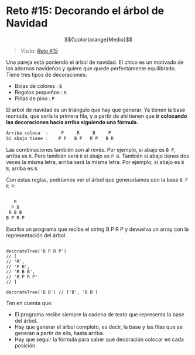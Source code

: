 # Reto #15: Decorando el árbol de Navidad

$${\color{orange}Medio}$$

> _Visita: [Reto #15](https://2022.adventjs.dev/es/challenges/2022/15)_

Una pareja está poniendo el árbol de navidad. El chico es un motivado de los
adornos navideños y quiere que quede perfectamente equilibrado. Tiene tres tipos
de decoraciones:

- Bolas de colores : `B`
- Regalos pequeños : `R`
- Piñas de pino : `P`

El árbol de navidad es un triángulo que hay que generar. Ya tienen la base
montada, que sería la primera fila, y a partir de ahí tienen que **ir colocando**
**las decoraciones hacía arriba siguiendo una fórmula.**

```javascript
Arriba coloca  :     P     R     B     P
Si abajo tiene :    P P   B P   R P   B R
```

Las combinaciones también son al revés. Por ejemplo, si abajo es `B P`, arriba es
`R`. Pero también será `R` si abajo es `P B`. También si abajo tienes dos veces
la misma letra, arriba será la misma letra. Por ejemplo, si abajo es `B B`,
arriba es `B`.

Con estas reglas, podríamos ver el árbol que generaríamos con la base `B P R P`:

```javascript

   R
  P B
 R B B
B P R P
```

Escribe un programa que reciba el string B P R P y devuelva un array con la
representación del árbol.

```

decorateTree('B P R P')
// [
// 'R',
// 'P B',
// 'R B B',
// 'B P R P'
// ]

decorateTree('B B') // ['B', 'B B']

```

Ten en cuenta que:

- El programa recibe siempre la cadena de texto que representa la base del árbol.
- Hay que generar el árbol completo, es decir, la base y las filas que se generan
a partir de ella, hasta arriba.
- Hay que seguir la fórmula para saber qué decoración colocar en cada posición.
